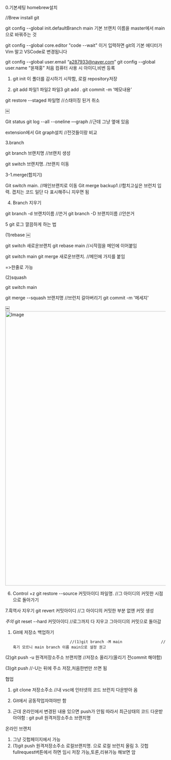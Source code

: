 0.기본세팅 
homebrew설치

//Brew install git

git config --global init.defaultBranch main
기본 브랜치 이름을 master에서 main으로 바꿔주는 것

git config --global core.editor "code --wait"
이거 입력하면 git의 기본 에디터가 Vim 말고 VSCode로 변경됩니다

git config --global user.email “a287933@naver.com”
git config --global user.name “윤재홍”
처음 컴퓨터 사용 시 아이디,비번 등록




1. git init 
이 폴더를 감시하기 시작함, 로컬 repository저장


2. git add 파일1 파일2 파일3                               git add . 
       git commit -m ‘메모내용’ 						
	
	

git restore --staged 파일명		//스태이징 된거 취소


￼




Git status
git log --all --oneline —graph		//근데 그냥 옆애 있음


extension에서
Git graph설치				//전것들이랑 비교


3.branch



git branch 브랜치명				//브랜치 생성

git switch 브랜치명.              /브랜치 이동


3-1.merge(합치기)

Git switch main.        //매인브랜치로 이동
Git merge backup1       //합치고싶은 브런치 입력. 겹치는 코드 일단 다 표시해주니 지우면 됨




4. Branch 지우기

git branch -d 브랜치이름			//쓴거
git branch -D 브랜치이름			//안쓴거





5 git 로그 깔끔하게 하는 법

(1)rebase
￼

git switch 새로운브랜치
git rebase main				//시작점을 메인에 이어붙임

git switch main
git merge 새로운브랜치.  	//메인에 가지를 붙임

=>한줄로 가능





(2)squash

git switch main

git merge --squash 브랜치명		//브런치 갈아버리기
git commit -m '메세지'

￼<img width="1430" height="863" alt="Image" src="https://github.com/user-attachments/assets/3de1ba36-9515-41d5-91dc-4a32ec88d9ae" />




6. Control +z
git restore --source 커밋아이디 파일명.  		//그 아이디의 커밋한 시점으로 돌아가기


7.흑역사 지우기
git revert 커밋아이디						//그 아이디의 커밋한 부분 없앤 커밋 생성


*주의*
git reset --hard 커밋아이디			//로그까지 다 지우고 그아이디의 커밋으로 돌아감


1. Git에 저장소 백업하기

								//(1)git branch -M main					//혹기 모르니 main branch 이름 main으로 설정 권고

(2)git push -u 원격저장소주소 브랜치명 			//저장소 올리기(올리기 전commit 해야함)
 
(3)git push												//-U는 뒤에 주소 저장,처음한번만 쓰면 됨
 



협업
1. git clone 저장소주소                 //내 vsc에 인터넷의 코드 브런치 다운받아 옴 

2. Git에서 공동작업자여야만 함

3. 근데 온라인에서 변경된 내용 있으면 push가 안됨 따라서 최근상태의 코드 다운받아야함
: git pull 원격저장소주소 브랜치명


온라인 브랜치
1. 그냥 깃헙페이지에서 가능
2. (1)git push 원격저장소주소 로컬브랜치명.              으로 로컬 브런치 올림
    3. 깃헙 fullrequest버튼에서 하면 임시 저장 가능,토론,리뷰가능 해보면 암




